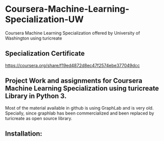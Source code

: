 # Coursera-Machine-Learning-Specialization-UW
Coursera Machine Learning Specialization offered by University of Washington using turicreate

## Specialization Certificate
https://coursera.org/share/f19ed4872d8ec47f2574ebe377049dcc

## Project Work and assignments for Coursera Machine Learning Specialization using turicreate Library in Python 3.
Most of the material available in github is using GraphLab and is very old. Specially, since graphlab has been commercialized and been replaced by turicreate as open source library.

## Installation:
